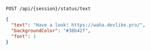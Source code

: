 ```http request
POST /api/{session}/status/text
```
```json { title="Body" }
{
  "text": "Have a look! https://waha.devlike.pro/",
  "backgroundColor": "#38b42f",
  "font": 1
}
```